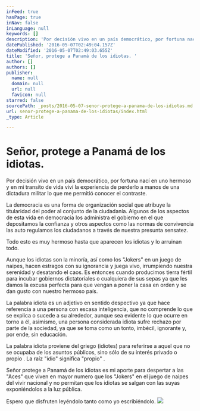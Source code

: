 ```yaml
---
inFeed: true
hasPage: true
inNav: false
inLanguage: null
keywords: []
description: 'Por decisión vivo en un país democrático, por fortuna nací en uno hermoso y en mi transito de vida viví la experiencia de perderlo a manos de una dictadura militar lo que me permitió conocer el contraste. '
datePublished: '2016-05-07T02:49:04.157Z'
dateModified: '2016-05-07T02:49:03.655Z'
title: 'Señor, protege a Panamá de los idiotas. '
author: []
authors: []
publisher:
  name: null
  domain: null
  url: null
  favicon: null
starred: false
sourcePath: _posts/2016-05-07-senor-protege-a-panama-de-los-idiotas.md
url: senor-protege-a-panama-de-los-idiotas/index.html
_type: Article

---
```

# Señor, protege a Panamá de los idiotas. 

Por decisión vivo en un país democrático, por fortuna nací en uno hermoso y en mi transito de vida viví la experiencia de perderlo a manos de una dictadura militar lo que me permitió conocer el contraste. 

La democracia es una forma de organización social que atribuye la titularidad del poder al conjunto de la ciudadanía. Algunos de los aspectos de esta vida en democracia los administra el gobierno en el que depositamos la confianza y otros aspectos como las normas de convivencia las auto regulamos los ciudadanos a través de nuestra presunta sensatez. 

Todo esto es muy hermoso hasta que aparecen los idiotas y lo
arruinan todo. 

Aunque los idiotas son la minoría, así como los "Jokers" en un juego de naipes, hacen estragos con su ignorancia y juega vivo, irrumpiendo nuestra serenidad y desatando el caos. Es entonces cuando producimos tierra fértil para incubar gobiernos dictatoriales o cualquiera de sus sepas ya que les damos la excusa perfecta para que vengan a poner la casa en orden y se dan gusto con nuestro hermoso país. 

La palabra idiota es un adjetivo en sentido despectivo ya que hace referencia a una persona con escasa inteligencia, que no comprende lo que se explica o sucede a su alrededor, aunque sea evidente lo que ocurre en torno a él, asimismo, una persona considerada idiota sufre rechazo por parte de la sociedad, ya que se toma como un tonto, imbécil, ignorante y, por ende, sin educación.

La palabra idiota proviene del griego (idiotes) para referirse a aquel que no se ocupaba de los asuntos públicos, sino sólo de su interés privado o propio . La raíz "idio" significa "propio" .

Señor protege a Panamá de los idiotas es mi aporte para despertar a las "Aces" que viven en mayor numero que los "Jokers" en el juego de naipes del vivir nacional y no permitan que los idiotas se salgan con las suyas exponiéndolos a la luz pública. 

Espero que disfruten leyéndolo tanto como
yo escribiéndolo. ![](https://the-grid-user-content.s3-us-west-2.amazonaws.com/473e9321-545e-4c6b-91e8-fc597645f014.jpg)
